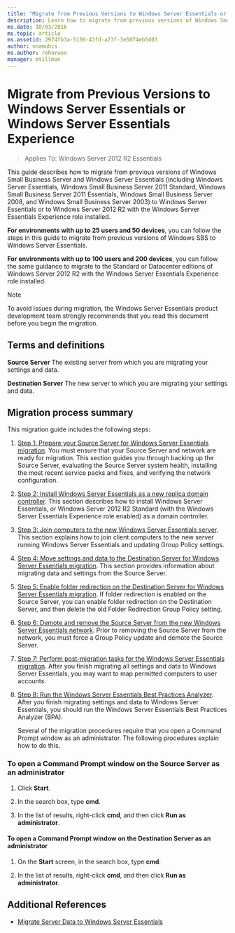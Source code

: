 ```yaml
---
title: "Migrate from Previous Versions to Windows Server Essentials or Windows Server Essentials Experience"
description: Learn how to migrate from previous versions of Windows Small Business Server and Windows Server Essentials.
ms.date: 10/03/2016
ms.topic: article
ms.assetid: 2974fb3a-5150-43fd-a73f-3e5074eb5d03
author: nnamuhcs
ms.author: roharwoo
manager: mtillman
---
```

# Migrate from Previous Versions to Windows Server Essentials or Windows Server Essentials Experience

>Applies To: Windows Server 2012 R2 Essentials

This guide describes how to migrate from previous versions of Windows Small Business Server and Windows Server Essentials (including  Windows Server Essentials, Windows Small Business Server 2011 Standard, Windows Small Business Server 2011 Essentials, Windows Small Business Server 2008, and Windows Small Business Server 2003) to  Windows Server Essentials or to  Windows Server 2012 R2 with the  Windows Server Essentials Experience role installed.

 **For environments with up to 25 users and 50 devices**, you can follow the steps in this guide to migrate from previous versions of Windows SBS to  Windows Server Essentials.

 **For environments with up to 100 users and 200 devices**, you can follow the same guidance to migrate to the Standard or Datacenter editions of  Windows Server 2012 R2 with the  Windows Server Essentials Experience role installed.

> [!NOTE]
>  To avoid issues during migration, the Windows Server Essentials product development team strongly recommends that you read this document before you begin the migration.

## Terms and definitions
 **Source Server** The existing server from which you are migrating your settings and data.

 **Destination Server** The new server to which you are migrating your settings and data.

## Migration process summary
 This migration guide includes the following steps:

1. [Step 1: Prepare your Source Server for Windows Server Essentials migration](Step-1--Prepare-your-Source-Server-for-Windows-Server-Essentials-migration.md).  You must ensure that your Source Server and network are ready for migration. This section guides you through backing up the Source Server, evaluating the Source Server system health, installing the most recent service packs and fixes, and verifying the network configuration.

2. [Step 2: Install Windows Server Essentials as a new replica domain controller](Step-2--Install-Windows-Server-Essentials-as-a-new-replica-domain-controller.md). This section describes how to install  Windows Server Essentials, or  Windows Server 2012 R2 Standard (with the Windows Server Essentials Experience role enabled) as a domain controller.

3. [Step 3: Join computers to the new Windows Server Essentials server](Step-3--Join-computers-to-the-new-Windows-Server-Essentials-server.md).  This section explains how to join client computers to the new server running  Windows Server Essentials and updating Group Policy settings.

4. [Step 4: Move settings and data to the Destination Server for Windows Server Essentials migration](Step-4--Move-settings-and-data-to-the-Destination-Server-for-Windows-Server-Essentials-migration.md).  This section provides information about migrating data and settings from the Source Server.

5. [Step 5: Enable folder redirection on the Destination Server for Windows Server Essentials migration](Step-5--Enable-folder-redirection-on-the-Destination-Server-for-Windows-Server-Essentials-migration.md).  If folder redirection is enabled on the Source Server, you can enable folder redirection on the Destination Server, and then delete the old Folder Redirection Group Policy setting.

6. [Step 6: Demote and remove the Source Server from the new Windows Server Essentials network](Step-6--Demote-and-remove-the-Source-Server-from-the-new-Windows-Server-Essentials-network.md).  Prior to removing the Source Server from the network, you must force a Group Policy update and demote the Source Server.

7. [Step 7: Perform post-migration tasks for the Windows Server Essentials migration](Step-7--Perform-post-migration-tasks-for-the-Windows-Server-Essentials-migration.md).  After you finish migrating all settings and data to  Windows Server Essentials, you may want to map permitted computers to user accounts.

8. [Step 8: Run the Windows Server Essentials Best Practices Analyzer](Step-8--Run-the-Windows-Server-Essentials-Best-Practices-Analyzer.md).  After you finish migrating settings and data to  Windows Server Essentials, you should run the  Windows Server Essentials Best Practices Analyzer (BPA).

   Several of the migration procedures require that you open a Command Prompt window as an administrator. The following procedures explain how to do this.

###  <a name="BKMK_OpenACommandPromptAsAdmin"></a> To open a Command Prompt window on the Source Server as an administrator

1.  Click **Start**.

2.  In the search box, type **cmd**.

3.  In the list of results, right-click **cmd**, and then click **Run as administrator**.

#### To open a Command Prompt window on the Destination Server as an administrator

1.  On the **Start** screen, in the search box, type **cmd**.

2.  In the list of results, right-click **cmd**, and then click **Run as administrator**.

## Additional References

-   [Migrate Server Data to Windows Server Essentials](Migrate-Server-Data-to-Windows-Server-Essentials.md)

